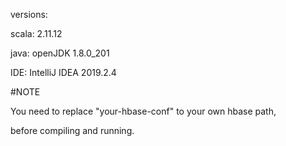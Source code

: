 versions:

scala: 2.11.12

java: openJDK 1.8.0_201

IDE: IntelliJ IDEA 2019.2.4

#NOTE

You need to replace "your-hbase-conf" to your own hbase path,

before compiling and running.
